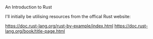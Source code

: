 An Introduction to Rust

I'll initially be utilising resources from the offical Rust website:

https://doc.rust-lang.org/rust-by-example/index.html
https://doc.rust-lang.org/book/title-page.html

